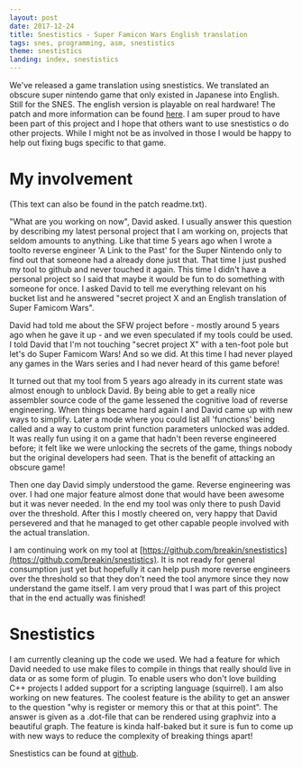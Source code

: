 ```yaml
---
layout: post
date: 2017-12-24
title: Snestistics - Super Famicon Wars English translation
tags: snes, programming, asm, snestistics
theme: snestistics
landing: index, snestistics
---
```

We've released a game translation using snestistics. We translated an obscure super nintendo game that only existed in Japanese into English. Still for the SNES. The english version is playable on real hardware! The patch and more information can be found [here](http://www.romhacking.net/translations/3354/). I am super proud to have been part of this project and I hope that others want to use snestistics o do other projects. While I might not be as involved in those I would be happy to help out fixing bugs specific to that game.

My involvement
==============
(This text can also be found in the patch readme.txt).

"What are you working on now", David asked. I usually answer this question by describing my latest personal project that I am working on, projects that seldom amounts to anything. Like that time 5 years ago when I wrote a toolto reverse engineer 'A Link to the Past' for the Super Nintendo only to find out that someone had a already done just that. That time I just pushed my tool to github and never touched it again. This time I didn't have a personal project so I said that maybe it would be fun to do something with someone for once. I asked David to tell me everything relevant on his bucket list and he answered "secret project X and an English translation of Super Famicom Wars".

David had told me about the SFW project before - mostly around 5 years ago when he gave it up - and we even speculated if my tools could be used. I told David that I'm not touching "secret project X" with a ten-foot pole but let's do Super Famicom Wars! And so we did. At this time I had never played any games in the Wars series and I had never heard of this game before!

It turned out that my tool from 5 years ago already in its current state was almost enough to unblock David. By being able to get a really nice assembler source code of the game lessened the cognitive load of reverse engineering. When things became hard again I and David came up with new ways to simplify. Later a mode where you could list all 'functions' being called and a way to custom print function parameters unlocked was added. It was really fun using it on a game that hadn't been reverse engineered before; it felt like we were unlocking the secrets of the game, things nobody but the original developers had seen. That is the benefit of attacking an obscure game!

Then one day David simply understood the game. Reverse engineering was over. I had one major feature almost done that would have been awesome but it was never needed. In the end my tool was only there to push David over the threshold. After this I mostly cheered on, very happy that David persevered and that he managed to get other capable people involved with the actual translation.

I am continuing work on my tool at [https://github.com/breakin/snestistics](https://github.com/breakin/snestistics). It is not ready for general consumption just yet but hopefully it can help push more reverse engineers over the threshold so that they don't need the tool anymore since they now understand the game itself. I am very proud that I was part of this project that in the end actually was finished!

Snestistics
===========
I am currently cleaning up the code we used. We had a feature for which David needed to use make files to compile in things that really should live in data or as some form of plugin. To enable users who don't love building C++ projects I added support for a scripting language (squirrel). I am also working on new features. The coolest feature is the ability to get an answer to the question "why is register or memory this or that at this point". The answer is given as a .dot-file that can be rendered using graphviz into a beautiful graph. The feature is kinda half-baked but it sure is fun to come up with new ways to reduce the complexity of breaking things apart!

Snestistics can be found at [github](https://github.com/breakin/snestistics).
